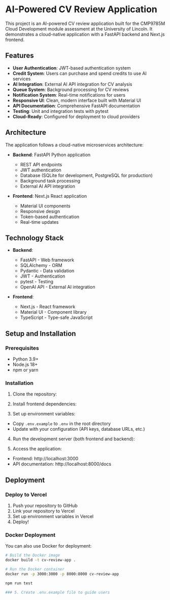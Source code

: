# AI-Powered CV Review Application

This project is an AI-powered CV review application built for the CMP9785M Cloud Development module assessment at the University of Lincoln. It demonstrates a cloud-native application with a FastAPI backend and Next.js frontend.

## Features

- **User Authentication**: JWT-based authentication system
- **Credit System**: Users can purchase and spend credits to use AI services
- **AI Integration**: External AI API integration for CV analysis
- **Queue System**: Background processing for CV reviews
- **Notification System**: Real-time notifications for users
- **Responsive UI**: Clean, modern interface built with Material UI
- **API Documentation**: Comprehensive FastAPI documentation
- **Testing**: Unit and integration tests with pytest
- **Cloud-Ready**: Configured for deployment to cloud providers

## Architecture

The application follows a cloud-native microservices architecture:

- **Backend**: FastAPI Python application
  - REST API endpoints
  - JWT authentication
  - Database (SQLite for development, PostgreSQL for production)
  - Background task processing
  - External AI API integration
  
- **Frontend**: Next.js React application
  - Material UI components
  - Responsive design
  - Token-based authentication
  - Real-time updates

## Technology Stack

- **Backend**:
  - FastAPI - Web framework
  - SQLAlchemy - ORM
  - Pydantic - Data validation
  - JWT - Authentication
  - pytest - Testing
  - OpenAI API - External AI integration
  
- **Frontend**:
  - Next.js - React framework
  - Material UI - Component library
  - TypeScript - Type-safe JavaScript

## Setup and Installation

### Prerequisites

- Python 3.9+
- Node.js 18+
- npm or yarn

### Installation

1. Clone the repository:

2. Install frontend dependencies:

3. Set up environment variables:
- Copy `.env.example` to `.env` in the root directory
- Update with your configuration (API keys, database URLs, etc.)

4. Run the development server (both frontend and backend):

5. Access the application:
- Frontend: http://localhost:3000
- API documentation: http://localhost:8000/docs

## Deployment

### Deploy to Vercel

1. Push your repository to GitHub
2. Link your repository to Vercel
3. Set up environment variables in Vercel
4. Deploy!

### Docker Deployment

You can also use Docker for deployment:

```bash
# Build the Docker image
docker build -t cv-review-app .

# Run the Docker container
docker run -p 3000:3000 -p 8000:8000 cv-review-app

npm run test

### 5. Create .env.example file to guide users

